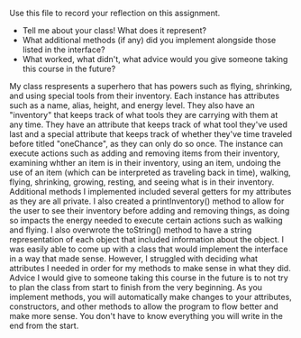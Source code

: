 Use this file to record your reflection on this assignment.

- Tell me about your class! What does it represent?
- What additional methods (if any) did you implement alongside those listed in the interface?
- What worked, what didn't, what advice would you give someone taking this course in the future?

My class respresents a superhero that has powers such as flying, shrinking, and using special tools from their inventory. Each instance has attributes such as a name, alias, height, and energy level. They also have an "inventory" that keeps track of what tools they are carrying with them at any time. They have an attribute that keeps track of what tool they've used last and a special attribute that keeps track of whether they've time traveled before titled "oneChance", as they can only do so once. The instance can execute actions such as adding and removing items from their inventory, examining whther an item is in their inventory, using an item, undoing the use of an item (which can be interpreted as traveling back in time), walking, flying, shrinking, growing, resting, and seeing what is in their inventory. Additional methods I implemented included several getters for my attributes as they are all private. I also created a printInventory() method to allow for the user to see their inventory before adding and removing things, as doing so impacts the energy needed to execute certain actions such as walking and flying. I also overwrote the toString() method to have a string representation of each object that included information about the object. I was easily able to come up with a class that would implement the interface in a way that made sense. However, I struggled with deciding what attributes I needed in order for my methods to make sense in what they did. Advice I would give to someone taking this course in the future is to not try to plan the class from start to finish from the very beginning. As you implement methods, you will automatically make changes to your attributes, constructors, and other methods to allow the program to flow better and make more sense. You don't have to know everything you will write in the end from the start.